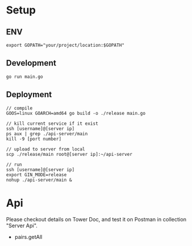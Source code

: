 # Setup

## ENV
```
export GOPATH="your/project/location:$GOPATH"
```

## Development
```
go run main.go
```

## Deployment
```
// compile
GOOS=linux GOARCH=amd64 go build -o ./release main.go

// kill current service if it exist
ssh [username]@[server ip]
ps aux | grep ./api-server/main
kill -9 [port number]

// upload to server from local
scp ./release/main root@[server ip]:~/api-server

// run
ssh [username]@[server ip]
export GIN_MODE=release
nohup ./api-server/main &
```

# Api
Please checkout details on Tower Doc, and test it on Postman in collection "Server Api".

- pairs.getAll